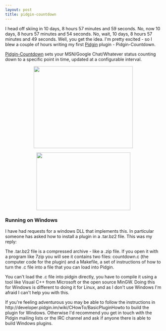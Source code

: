 ```yaml
---
layout: post
title: pidgin-countdown
---
```

<p>I head off skiing in 10 days, 8 hours 57 minutes and 59 seconds. No, now 10 days, 8 hours 57 minutes and 54 seconds. No, wait, 10 days, 8 hours 57 minutes and 49 seconds. Well, you get the idea. I'm pretty excited - so I blew a couple of hours writing my first <a href="http://www.pidgin.im/">Pidgin</a> plugin - Pidgin-Countdown.</p><p><a href="https://launchpad.net/pidgin-countdown">Pidgin-Countdown</a> sets your MSN/Google Chat/Whatever status counting down to a specific point in time, updated at a configurable interval.</p><p><a onblur="try {parent.deselectBloggerImageGracefully();} catch(e) {}" href="http://2.bp.blogspot.com/_BamEf6W6pns/SZH_QByqCWI/AAAAAAAAAGQ/r9Fd8IKR3Mk/s1600-h/inlist.png"><img style="margin: 0px auto 10px; display: block; text-align: center; cursor: pointer; width: 320px; height: 264px;" src="http://2.bp.blogspot.com/_BamEf6W6pns/SZH_QByqCWI/AAAAAAAAAGQ/r9Fd8IKR3Mk/s320/inlist.png" alt="" id="BLOGGER_PHOTO_ID_5301298887215679842" border="0" /></a></p><p><a onblur="try {parent.deselectBloggerImageGracefully();} catch(e) {}" href="http://3.bp.blogspot.com/_BamEf6W6pns/SZH_UysQXDI/AAAAAAAAAGY/p_omjnFlKB8/s1600-h/configure.png"><img style="margin: 0px auto 10px; display: block; text-align: center; cursor: pointer; width: 303px; height: 186px;" src="http://3.bp.blogspot.com/_BamEf6W6pns/SZH_UysQXDI/AAAAAAAAAGY/p_omjnFlKB8/s320/configure.png" alt="" id="BLOGGER_PHOTO_ID_5301298969061645362" border="0" /></a></p><h3>Running on Windows</h3><p>I have had requests for a windows DLL that implements this. In particular someone has asked how to install a plugin in a .tar.bz2 file. This was my reply:</p><p>The .tar.bz2 file is a compressed archive - like a .zip file. If you open it with a program like 7zip you will see it contains two files: countdown.c (the computer code for the plugin) and a Makefile, a set of instructions of how to turn the .c file into a file that you can load into Pidgin.</p><p>You can't load the .c file into pidgin directly, you have to compile it using a tool like Visual C++ from Microsoft or the open source MinGW. Doing this for Windows is different to doing it for Linux, and as I don't use Windows I'm afraid I can't help you with this.</p><p>If you're feeling adventurous you may be able to follow the instructions in http://developer.pidgin.im/wiki/CHowTo/BasicPluginHowto to build the plugin for Windows. Otherwise I'd recommend you get in touch with the Pidgin mailing lists or the IRC channel and ask if anyone there is able to build Windows plugins.</p><div class="blogger-post-footer"><img width='1' height='1' src='https://blogger.googleusercontent.com/tracker/6550447907550133610-392508214047876010?l=www.secomputing.co.uk' alt='' /></div>